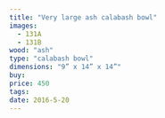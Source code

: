 ```yaml
---
title: "Very large ash calabash bowl"
images:
  - 131A
  - 131B
wood: "ash"
type: "calabash bowl"
dimensions: "9” x 14” x 14”"
buy:
price: 450
tags:
date: 2016-5-20
---
```


